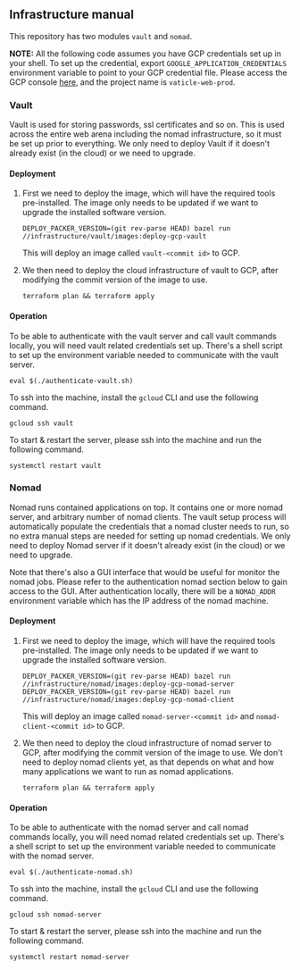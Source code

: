 ## Infrastructure manual

This repository has two modules `vault` and `nomad`.

**NOTE:** All the following code assumes you have GCP credentials set up in your shell. To set up the credential, export `GOOGLE_APPLICATION_CREDENTIALS` environment variable to point to your GCP credential file. Please access the GCP console [here](https://console.cloud.google.com/), and the project name is `vaticle-web-prod`.

### Vault

Vault is used for storing passwords, ssl certificates and so on. This is used across the entire web arena including the nomad infrastructure, so it must be set up prior to everything. We only need to deploy Vault if it doesn't already exist (in the cloud) or we need to upgrade.

#### Deployment

1. First we need to deploy the image, which will have the required tools pre-installed. The image only needs to be updated if we want to upgrade the installed software version.

    ```
   DEPLOY_PACKER_VERSION=(git rev-parse HEAD) bazel run //infrastructure/vault/images:deploy-gcp-vault
    ```
   
   This will deploy an image called `vault-<commit id>` to GCP.
   
2. We then need to deploy the cloud infrastructure of vault to GCP, after modifying the commit version of the image to use.

    ```
   terraform plan && terraform apply
    ```

#### Operation

To be able to authenticate with the vault server and call vault commands locally, you will need vault related credentials set up. There's a shell script to set up the environment variable needed to communicate with the vault server.

```
eval $(./authenticate-vault.sh)
```

To ssh into the machine, install the `gcloud` CLI and use the following command.

```
gcloud ssh vault
```

To start & restart the server, please ssh into the machine and run the following command.

```
systemctl restart vault
```

### Nomad

Nomad runs contained applications on top. It contains one or more nomad server, and arbitrary number of nomad clients. The vault setup process will automatically populate the credentials that a nomad cluster needs to run, so no extra manual steps are needed for setting up nomad credentials.  We only need to deploy Nomad server if it doesn't already exist (in the cloud) or we need to upgrade.

Note that there's also a GUI interface that would be useful for monitor the nomad jobs. Please refer to the authentication nomad section below to gain access to the GUI. After authentication locally, there will be a `NOMAD_ADDR` environment variable which has the IP address of the nomad machine.

#### Deployment

1. First we need to deploy the image, which will have the required tools pre-installed. The image only needs to be updated if we want to upgrade the installed software version.

    ```
   DEPLOY_PACKER_VERSION=(git rev-parse HEAD) bazel run //infrastructure/nomad/images:deploy-gcp-nomad-server
   DEPLOY_PACKER_VERSION=(git rev-parse HEAD) bazel run //infrastructure/nomad/images:deploy-gcp-nomad-client
    ```
   
   This will deploy an image called `nomad-server-<commit id>` and `nomad-client-<commit id>` to GCP.
   
2. We then need to deploy the cloud infrastructure of nomad server to GCP, after modifying the commit version of the image to use. We don't need to deploy nomad clients yet, as that depends on what and how many applications we want to run as nomad applications.

    ```
   terraform plan && terraform apply
    ```

#### Operation

To be able to authenticate with the nomad server and call nomad commands locally, you will need nomad related credentials set up. There's a shell script to set up the environment variable needed to communicate with the nomad server.

```
eval $(./authenticate-nomad.sh)
```

To ssh into the machine, install the `gcloud` CLI and use the following command.

```
gcloud ssh nomad-server
```

To start & restart the server, please ssh into the machine and run the following command.

```
systemctl restart nomad-server
```
